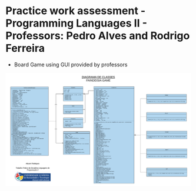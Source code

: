 # Practice work assessment - Programming Languages II - Professors: Pedro Alves and Rodrigo Ferreira
* Board Game using GUI provided by professors

![alt text](https://github.com/acr1618/object-oriented-practice-board-game/blob/master/diagramFandeisiav003.png)
